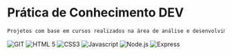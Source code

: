 # Prática de Conhecimento DEV

```sh
Projetos com base em cursos realizados na área de análise e desenvolvimento de sistemas

```
<div align="left">
    <img src="https://img.shields.io/badge/-GIT%205-orangered?style=for-the-badge" alt="GIT">
    <img src="https://img.shields.io/badge/-HTML%205-orangered?style=for-the-badge" alt="HTML 5">
    <img src="https://img.shields.io/badge/-CSS3-blue?style=for-the-badge" alt="CSS3">
    <img src="https://img.shields.io/badge/-Javascript-yellow?style=for-the-badge" alt="Javascript">
    <img src="https://img.shields.io/badge/-Node.js-green?style=for-the-badge" alt="Node.js">
    <img src="https://img.shields.io/badge/-Express-white?style=for-the-badge" alt="Express">
</div>
